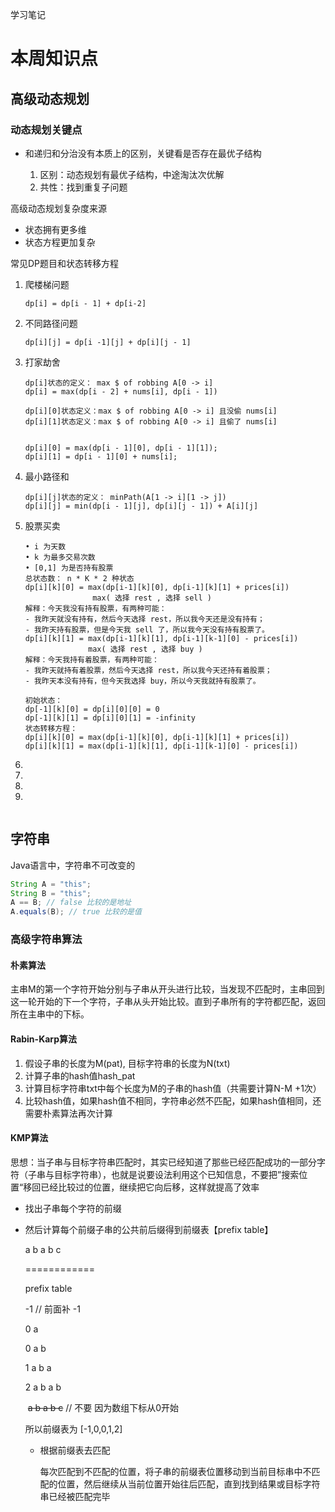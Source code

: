 学习笔记

# 本周知识点

## 高级动态规划

### 动态规划关键点

- 和递归和分治没有本质上的区别，关键看是否存在最优子结构

  1. 区别：动态规划有最优子结构，中途淘汰次优解
  2. 共性：找到重复子问题

  

高级动态规划复杂度来源

- 状态拥有更多维
- 状态方程更加复杂

常见DP题目和状态转移方程

1. 爬楼梯问题 

   ```
   dp[i] = dp[i - 1] + dp[i-2]
   ```

   

2. 不同路径问题

   ```
   dp[i][j] = dp[i -1][j] + dp[i][j - 1]
   ```

   

3. 打家劫舍

   ```
   dp[i]状态的定义： max $ of robbing A[0 -> i]
   dp[i] = max(dp[i - 2] + nums[i], dp[i - 1])
   
   dp[i][0]状态定义：max $ of robbing A[0 -> i] 且没偷 nums[i]
   dp[i][1]状态定义：max $ of robbing A[0 -> i] 且偷了 nums[i]
   
   
   dp[i][0] = max(dp[i - 1][0], dp[i - 1][1]);
   dp[i][1] = dp[i - 1][0] + nums[i];
   ```

   

4. 最小路径和

   ```
   dp[i][j]状态的定义： minPath(A[1 -> i][1 -> j])
   dp[i][j] = min(dp[i - 1][j], dp[i][j - 1]) + A[i][j]
   ```

   

5. 股票买卖

   ```
   • i 为天数
   • k 为最多交易次数
   • [0,1] 为是否持有股票
   总状态数： n * K * 2 种状态
   dp[i][k][0] = max(dp[i-1][k][0], dp[i-1][k][1] + prices[i])
                  max( 选择 rest , 选择 sell )
   解释：今天我没有持有股票，有两种可能：
   - 我昨天就没有持有，然后今天选择 rest，所以我今天还是没有持有；
   - 我昨天持有股票，但是今天我 sell 了，所以我今天没有持有股票了。
   dp[i][k][1] = max(dp[i-1][k][1], dp[i-1][k-1][0] - prices[i])
                 max( 选择 rest , 选择 buy )
   解释：今天我持有着股票，有两种可能：
   - 我昨天就持有着股票，然后今天选择 rest，所以我今天还持有着股票；
   - 我昨天本没有持有，但今天我选择 buy，所以今天我就持有股票了。
   
   初始状态：
   dp[-1][k][0] = dp[i][0][0] = 0
   dp[-1][k][1] = dp[i][0][1] = -infinity
   状态转移方程：
   dp[i][k][0] = max(dp[i-1][k][0], dp[i-1][k][1] + prices[i])
   dp[i][k][1] = max(dp[i-1][k][1], dp[i-1][k-1][0] - prices[i])
   ```

   

6. 

7. 

8. 

9. 

   ```
   
   ```



## 字符串

Java语言中，字符串不可改变的

```java
String A = "this";
String B = "this";
A == B; // false 比较的是地址
A.equals(B); // true 比较的是值

```

### 高级字符串算法

#### 朴素算法

主串M的第一个字符开始分别与子串从开头进行比较，当发现不匹配时，主串回到这一轮开始的下一个字符，子串从头开始比较。直到子串所有的字符都匹配，返回所在主串中的下标。

#### Rabin-Karp算法

1. 假设子串的长度为M(pat), 目标字符串的长度为N(txt)
2. 计算子串的hash值hash_pat
3. 计算目标字符串txt中每个长度为M的子串的hash值（共需要计算N-M +1次）
4. 比较hash值，如果hash值不相同，字符串必然不匹配，如果hash值相同，还需要朴素算法再次计算

#### KMP算法

思想：当子串与目标字符串匹配时，其实已经知道了那些已经匹配成功的一部分字符（子串与目标字符串），也就是说要设法利用这个已知信息，不要把”搜索位置“移回已经比较过的位置，继续把它向后移，这样就提高了效率

- 找出子串每个字符的前缀

- 然后计算每个前缀子串的公共前后缀得到前缀表【prefix table】

  a b a b c

  ============

  prefix table

  -1      // 前面补 -1

  0        a

  0        a b

  1        a b a

  2       a b a b

  ​          ~~a b a b c~~  // 不要  因为数组下标从0开始

  所以前缀表为 [-1,0,0,1,2]

  - 根据前缀表去匹配

    每次匹配到不匹配的位置，将子串的前缀表位置移动到当前目标串中不匹配的位置，然后继续从当前位置开始往后匹配，直到找到结果或目标字符串已经被匹配完毕

  

### 
